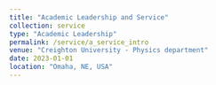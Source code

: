 ```yaml
---
title: "Academic Leadership and Service"
collection: service
type: "Academic Leadership"
permalink: /service/a_service_intro
venue: "Creighton University - Physics department"
date: 2023-01-01
location: "Omaha, NE, USA"
---
```




